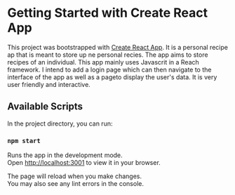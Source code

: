 # Getting Started with Create React App

This project was bootstrapped with [Create React App](https://github.com/facebook/create-react-app).
It is a personal recipe ap that is meant to store up ne personal recies.
The app aims to store recipes of an individual.
This app mainly uses Javascrit in a Reach framework.
I intend to add a login page which can then navigate to the interface of the app as well as a pageto display the 
user's data.
It is very user friendly and interactive.

## Available Scripts

In the project directory, you can run:

### `npm start`

Runs the app in the development mode.\
Open [http://localhost:3001](http://localhost:3001) to view it in your browser.

The page will reload when you make changes.\
You may also see any lint errors in the console.

